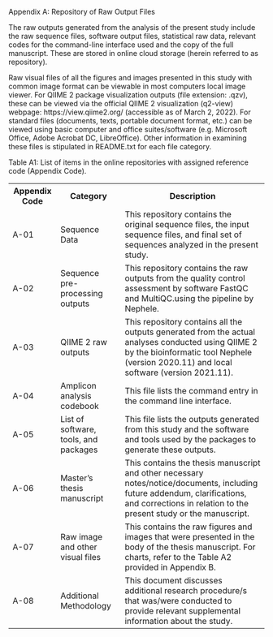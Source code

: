 <p>Appendix A: Repository of Raw Output Files</p>

<p>The raw outputs generated from the analysis of the present study include the raw sequence files, software output files, statistical raw data, relevant codes for the command-line interface used and the copy of the full manuscript. These are stored in online cloud storage (herein referred to as repository).</p>

<p> Raw visual files of all the figures and images presented in this study with common image format can be viewable in most computers local image viewer. For QIIME 2 package visualization outputs (file extension: .qzv), these can be viewed via the official QIIME 2 visualization (q2-view) webpage: https://view.qiime2.org/ (accessible as of March 2, 2022). For standard files (documents, texts, portable document format, etc.) can be viewed using basic computer and office suites/software (e.g. Microsoft Office, Adobe Acrobat DC, LibreOffice). Other information in examining these files is stipulated in README.txt for each file category. </p>
<p>Table A1: List of items in the online repositories with assigned reference code (Appendix Code).</p>

<table>
<tbody>
<tr>
<th>Appendix Code</th>
<th>Category</th>
<th>Description</th>
</tr>
<tr>
<td>A-01</td>
<td>Sequence Data</td>
<td>This repository contains the original sequence files, the input sequence files, and final set of sequences analyzed in the present study.</td>
</tr>
<tr>
<td>A-02</td>
<td>Sequence pre-processing outputs</td>
<td>This repository contains the raw outputs from the quality control assessment by software FastQC and MultiQC.using the pipeline by Nephele.</td>
</tr>
<tr>
<td>A-03</td>
<td>QIIME 2 raw outputs</td>
<td>This repository contains all the outputs generated from the actual analyses conducted using QIIME 2 by the bioinformatic tool Nephele (version 2020.11) and local software (version 2021.11).</td>
</tr>
<tr>
<td>A-04</td>
<td>Amplicon analysis codebook</td>
<td>This file lists the command entry in the  command line interface.</td>
</tr>
<tr>
<td>A-05</td>
<td>List of software, tools, and packages</td>
<td>This file lists the outputs generated from this study and the software and tools used by the packages to generate these outputs.</td>
</tr>
<tr>
<td>A-06</td>
<td>Master’s thesis manuscript</td>
<td>This contains the thesis manuscript and other necessary notes/notice/documents, including future addendum, clarifications, and corrections in relation to the present study or the manuscript.</td>
</tr>
<tr>
<td>A-07</td>
<td>Raw image and other visual files</td>
<td>This contains the raw figures and images that were presented in the body of the thesis manuscript. For charts, refer to the Table A2 provided in Appendix B.</td>
</tr>
<tr>
<td>A-08</td>
<td>Additional Methodology</td>
<td>This document discusses additional research procedure/s that was/were conducted to provide relevant supplemental information about the study.</td>
</tr>
</tbody>
